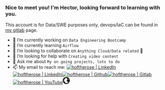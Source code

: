 ### Nice to meet you! I'm Hector, looking forward to learning with you.

This account is for Data/SWE purposes only, devops/IaC can be found in [my gitlab][gitlab] page.

- 🔭 I’m currently working on `Data Engineering Bootcamp`
- 🌱 I’m currently learning `Airflow`
- 👯 I’m looking to collaborate on `Anything Cloud/Data related` 👀 
- 🤔 I’m looking for help with `Creating video content`
- 💬 Ask me about `My on going projects, lots to do`
- 📫 My email to reach me: [<img alt="hoftherose | LinkedIn" width="25px" src="https://cdn.jsdelivr.net/npm/simple-icons@v3/icons/gmail.svg" />][email][<img alt="hoftherose | LinkedIn" width="22px" src="https://cdn.jsdelivr.net/npm/simple-icons@v3/icons/linkedin.svg" />][linkedin][<img alt="hoftherose | Github" width="22px" src="https://cdn.jsdelivr.net/npm/simple-icons@v3/icons/github.svg" />][github][<img alt="hoftherose | Gitlab" width="22px" src="https://cdn.jsdelivr.net/npm/simple-icons@v3/icons/gitlab.svg" />][gitlab][<img alt="hoftherose | YouTube" width="22px" src="https://cdn.jsdelivr.net/npm/simple-icons@v3/icons/youtube.svg" />][youtube][<img alt="hoftherose.com" width="22px" src="https://raw.githubusercontent.com/iconic/open-iconic/master/svg/globe.svg" />][website]

[linkedin]: https://linkedin.com/in/hoftherose
[website]: https://github.com/hoftherose
[github]: https://github.com/hoftherose
[gitlab]: https://gitlab.com/hoftherose
[youtube]: https://youtube.com
[email]: hoftherose@gmail.com
